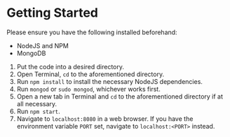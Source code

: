 # Getting Started

Please ensure you have the following installed beforehand:
- NodeJS and NPM
- MongoDB

1. Put the code into a desired directory.
2. Open Terminal, `cd` to the aforementioned directory.
3. Run `npm install` to install the necessary NodeJS dependencies.
4. Run `mongod` or `sudo mongod`, whichever works first.
5. Open a new tab in Terminal and `cd` to the aforementioned directory if at all necessary.
6. Run `npm start`.
7. Navigate to `localhost:8080` in a web browser. If you have the environment variable `PORT` set, navigate to `localhost:<PORT>` instead.
